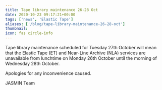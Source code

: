 ```yaml
---
title: Tape library maintenance 26-28 Oct
date: 2020-10-23 09:17:21+00:00
tags: ['news', 'Elastic Tape']
aliases: ['/blog/tape-library-maintenance-26-28-oct']
thumbnail: 
icon: fas circle-info
---
```


Tape library maintenance scheduled for Tuesday 27th October will mean that the Elastic Tape (ET) and Near-Line Archive (NLA) services are unavailable from lunchtime on Monday 26th October until the morning of Wednesday 28th October.  
  



Apologies for any inconvenience caused.



JASMIN Team


 


